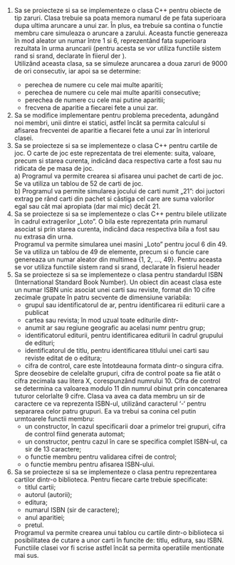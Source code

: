 <ol>
<li> Sa se proiecteze si sa se implementeze o clasa C++ pentru obiecte de tip
zaruri. Clasa trebuie sa poata memora numarul de pe fata superioara dupa
ultima aruncare a unui zar. În plus, ea trebuie sa contina o functie membru
care simuleaza o aruncare a zarului. Aceasta functie genereaza în mod
aleator un numar între 1 si 6, reprezentând fata superioara rezultata în
urma aruncarii (pentru acesta se vor utiliza functiile sistem rand si srand,
declarate în fiierul der <stdlib.h>). <br>
Utilizând aceasta clasa, sa se simuleze aruncarea a doua zaruri de 9000 de
ori consecutiv, iar apoi sa se determine:<br>
<ul>
<li> perechea de numere cu cele mai multe aparitii;</li>
<li> perechea de numere cu cele mai multe aparitii consecutive;</li>
<li> perechea de numere cu cele mai putine aparitii;</li>
<li> frecvena de aparitie a fiecarei fete a unui zar.</li> </li>
</ul>
<li> Sa se modifice implementare pentru problema precedenta, adungând
noi membri, unii dintre ei statici, astfel încât sa permita calculul si afisarea
frecventei de aparitie a fiecarei fete a unui zar în interiorul clasei.<br>
<li> Sa se proiecteze si sa se implementeze o clasa C++ pentru cartile de joc.
O carte de joc este reprezentata de trei elemente: suita, valoare, precum si
starea curenta, indicând daca respectiva carte a fost sau nu ridicata de pe
masa de joc.<br>
a) Programul va permite crearea si afisarea unui pachet de carti de joc. Se
va utiliza un tablou de 52 de carti de joc.<br>
b) Programul va permite simularea jocului de carti numit „21”: doi
juctori extrag pe rând carti din pachet si câstiga cel care are suma
valorilor egal sau cât mai apropiata (dar mai mic) decât 21.<br> </li>
<li> Sa se proiecteze si sa se implementeze o clas C++ pentru bilele
utilizate în cadrul extragerilor „Loto”. O bila este reprezentata prin
numarul asociat si prin starea curenta, indicând daca respectiva bila a fost
sau nu extrasa din urna.<br>
Programul va permite simularea unei masini „Loto” pentru jocul 6 din 49.
Se va utiliza un tablou de 49 de elemente, precum si o funcie care
genereaza un numar aleator din multimea {1, 2, ..., 49}. Pentru aceasta se
vor utiliza functiile sistem rand si srand, declarate în fisierul header
<stdlib.h><br> </li>
<li> Sa se proiecteze si sa se implementeze o clasa pentru standardul ISBN
(International Standard Book Number). Un obiect din aceast clasa este un
numar ISBN unic asociat unei carti sau reviste, format din 10 cifre
zecimale grupate în patru secvente de dimensiune variabila:
<ul>
<li> grupul sau identificatorul de ar, pentru identificarea rii editurii
care a publicat<li> cartea sau revista; în mod uzual toate editurile dintr-
<li> anumit ar sau regiune geografic au acelasi numr pentru
grup;</li>
<li> identificatorul editurii, pentru identificarea editurii în cadrul
grupului de edituri;</li>
<li> identificatorul de titlu, pentru identificarea titlului unei carti sau
reviste editat de o editura;</li>
<li> cifra de control, care este întotdeauna formata dintr-o singura cifra.</li>
</ul>
Spre deosebire de celelalte grupuri, cifra de control poate sa fie atât o cifra
zecimala sau litera X, corespunzând numrului 10. Cifra de control se
determina ca valoarea modulo 11 din numrul obinut prin concatenarea
tuturor celorlalte 9 cifre. Clasa va avea ca data membru un sir de caractere
ce va reprezenta ISBN-ul, utilizând caracterul ‘-‘ pentru separarea celor
patru grupuri. Ea va trebui sa conina cel putin urmtoarele functii
membru:<br>
<ul>
<li> un constructor, în cazul specificarii doar a primelor trei grupuri,
cifra de control fiind generata automat;</li>
<li> un constructor, pentru cazul în care se specifica complet ISBN-ul,
ca sir de 13 caractere;</li>
<li> o functie membru pentru validarea cifrei de control;</li>
<li> o functie membru pentru afisarea ISBN-ului.</li></ul> </li>

<li> Sa se proiecteze si sa se implementeze o clasa pentru reprezentarea
cartilor dintr-o biblioteca. Pentru fiecare carte trebuie specificate:<br>
<ul>
<li> titlul cartii;</li>
<li> autorul (autorii);</li>
<li> editura;</li>
<li> numarul ISBN (sir de caractere);</li>
<li> anul aparitiei;</li>
<li> pretul.</li> 
</ul>
Programul va permite crearea unui tablou cu cartile dintr-o biblioteca si
posibilitatea de cutare a unor carti în funcite de: titlu, editura, sau ISBN.
Functiile clasei vor fi scrise astfel încât sa permita operatiile mentionate
mai sus. </li></ol>
